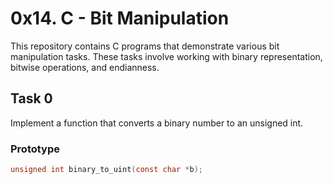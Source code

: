 # 0x14. C - Bit Manipulation

This repository contains C programs that demonstrate various bit manipulation tasks. These tasks involve working with binary representation, bitwise operations, and endianness.

## Task 0
Implement a function that converts a binary number to an unsigned int.

### Prototype
```c
unsigned int binary_to_uint(const char *b);
